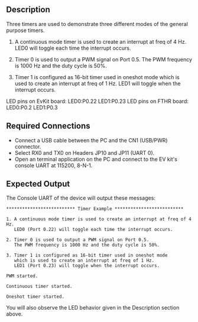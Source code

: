 ## Description

Three timers are used to demonstrate three different modes of the general purpose timers.

1. A continuous mode timer is used to create an interrupt at freq of 4 Hz. LED0 will toggle each time the interrupt occurs.

2. Timer 0 is used to output a PWM signal on Port 0.5. The PWM frequency is 1000 Hz and the duty cycle is 50%.

3. Timer 1 is configured as 16-bit timer used in oneshot mode which is used to create an interrupt at freq of 1 Hz. LED1 will toggle when the interrupt occurs.

LED pins on EvKit board:  LED0:P0.22  LED1:P0.23
LED pins on FTHR  board:  LED0:P0.2   LED1:P0.3

## Required Connections

-   Connect a USB cable between the PC and the CN1 (USB/PWR) connector.
-   Select RX0 and TX0 on Headers JP10 and JP11 (UART 0).
-   Open an terminal application on the PC and connect to the EV kit's console UART at 115200, 8-N-1.

## Expected Output

The Console UART of the device will output these messages:

```
************************** Timer Example **************************

1. A continuous mode timer is used to create an interrupt at freq of 4 Hz.
   LED0 (Port 0.22) will toggle each time the interrupt occurs.

2. Timer 0 is used to output a PWM signal on Port 0.5.
   The PWM frequency is 1000 Hz and the duty cycle is 50%.

3. Timer 1 is configured as 16-bit timer used in oneshot mode
   which is used to create an interrupt at freq of 1 Hz.
   LED1 (Port 0.23) will toggle when the interrupt occurs.

PWM started.

Continuous timer started.

Oneshot timer started.
```

You will also observe the LED behavior given in the Description section above.

